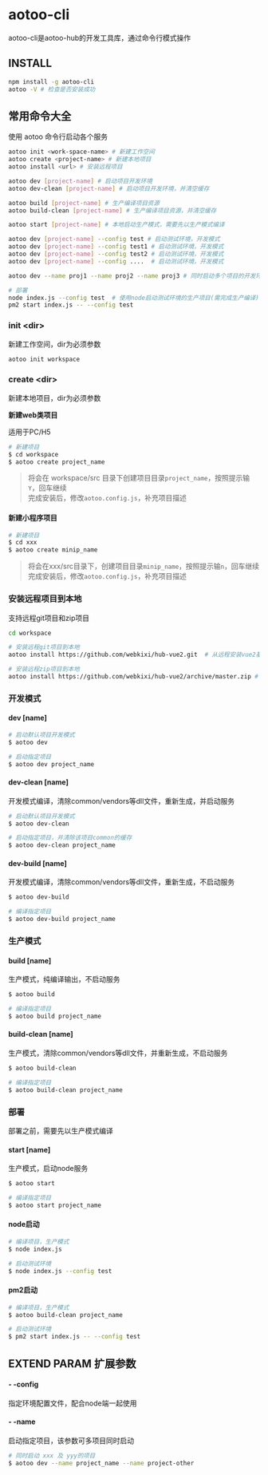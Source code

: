 # aotoo-cli

aotoo-cli是aotoo-hub的开发工具库，通过命令行模式操作

## INSTALL

```bash
npm install -g aotoo-cli
aotoo -V # 检查是否安装成功
```

## 常用命令大全

使用 aotoo 命令行启动各个服务

```bash
aotoo init <work-space-name> # 新建工作空间
aotoo create <project-name> # 新建本地项目  
aotoo install <url> # 安装远程项目

aotoo dev [project-name] # 启动项目开发环境  
aotoo dev-clean [project-name] # 启动项目开发环境，并清空缓存

aotoo build [project-name] # 生产编译项目资源
aotoo build-clean [project-name] # 生产编译项目资源，并清空缓存

aotoo start [project-name] # 本地启动生产模式，需要先以生产模式编译

aotoo dev [project-name] --config test # 启动测试环境，开发模式
aotoo dev [project-name] --config test1 # 启动测试环境，开发模式
aotoo dev [project-name] --config test2 # 启动测试环境，开发模式
aotoo dev [project-name] --config ....  # 启动测试环境，开发模式

aotoo dev --name proj1 --name proj2 --name proj3 # 同时启动多个项目的开发环境

# 部署
node index.js --config test  # 使用node启动测试环境的生产项目(需完成生产编译)
pm2 start index.js -- --config test
```

### init \<dir\>

新建工作空间，dir为必须参数

```bash
aotoo init workspace
```

### create \<dir\>

新建本地项目，dir为必须参数

**新建web类项目**  

适用于PC/H5

```bash
# 新建项目
$ cd workspace
$ aotoo create project_name
```

> 将会在 workspace/src 目录下创建项目目录`project_name`，按照提示输`Y`，回车继续  
> 完成安装后，修改`aotoo.config.js`，补充项目描述

#### 新建小程序项目  

```bash
# 新建项目
$ cd xxx
$ aotoo create minip_name
```

> 将会在xxx/src目录下，创建项目目录`minip_name`，按照提示输`n`，回车继续
> 完成安装后，修改`aotoo.config.js`，补充项目描述

### 安装远程项目到本地  

支持远程git项目和zip项目

```bash
cd workspace

# 安装远程git项目到本地
aotoo install https://github.com/webkixi/hub-vue2.git  # 从远程安装vue2基础项目

# 安装远程zip项目到本地 
aotoo install https://github.com/webkixi/hub-vue2/archive/master.zip # 从远程安装vue2基础项目zip版
```

### 开发模式

#### dev [name]

```bash
# 启动默认项目开发模式
$ aotoo dev

# 启动指定项目
$ aotoo dev project_name
```

#### dev-clean [name]

开发模式编译，清除common/vendors等dll文件，重新生成，并启动服务

```bash
# 启动默认项目开发模式
$ aotoo dev-clean

# 启动指定项目，并清除该项目common的缓存
$ aotoo dev-clean project_name
```

#### dev-build [name]

开发模式编译，清除common/vendors等dll文件，重新生成，不启动服务

```bash
$ aotoo dev-build

# 编译指定项目
$ aotoo dev-build project_name
```

### 生产模式

#### build [name]

生产模式，纯编译输出，不启动服务

```bash
$ aotoo build

# 编译指定项目
$ aotoo build project_name
```

#### build-clean [name]

生产模式，清除common/vendors等dll文件，并重新生成，不启动服务

```bash
$ aotoo build-clean

# 编译指定项目
$ aotoo build-clean project_name
```

### 部署  

部署之前，需要先以生产模式编译

#### start [name]

生产模式，启动node服务

```bash
$ aotoo start

# 编译指定项目
$ aotoo start project_name
```

#### node启动  

```bash
# 编译项目，生产模式
$ node index.js

# 启动测试环境
$ node index.js --config test
```

#### pm2启动  

```bash
# 编译项目，生产模式
$ aotoo build-clean project_name

# 启动测试环境
$ pm2 start index.js -- --config test
```

## EXTEND PARAM 扩展参数

#### - -config <name>

指定环境配置文件，配合node端一起使用

#### - -name <name>

启动指定项目，该参数可多项目同时启动

```bash
# 同时启动 xxx 及 yyy的项目
$ aotoo dev --name project_name --name project-other
```
